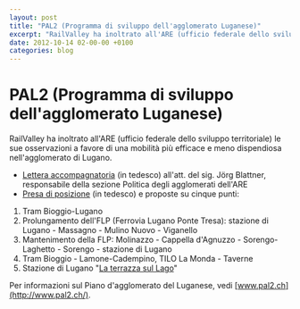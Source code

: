 ```yaml
---
layout: post
title: "PAL2 (Programma di sviluppo dell'agglomerato Luganese)"
excerpt: "RailValley ha inoltrato all'ARE (ufficio federale dello sviluppo territoriale) le sue osservazioni a favore di una mobilità più efficace e meno dispendiosa nell'agglomerato di Lugano."
date: 2012-10-14 02-00-00 +0100
categories: blog
---
```


# PAL2 (Programma di sviluppo dell'agglomerato Luganese)

RailValley ha inoltrato all'ARE (ufficio federale dello sviluppo territoriale) le sue osservazioni a favore di una mobilità più efficace e meno dispendiosa nell'agglomerato di Lugano.

* [Lettera accompagnatoria](/files/RailValley-ARE-PAL2-Brief.pdf) (in tedesco) all'att. del sig. Jörg Blattner, responsabile della sezione Politica degli agglomerati dell'ARE
* [Presa di posizione](/files/RailValley-ARE-PAL2-Stellungnahme.pdf) (in tedesco) e proposte su cinque punti:
1. Tram Bioggio-Lugano
2. Prolungamento dell'FLP (Ferrovia Lugano Ponte Tresa): stazione di Lugano - Massagno - Mulino Nuovo - Viganello
3. Mantenimento della FLP: Molinazzo - Cappella d'Agnuzzo - Sorengo-Laghetto - Sorengo - stazione di Lugano
4. Tram Bioggio - Lamone-Cadempino, TILO La Monda - Taverne
5. Stazione di Lugano "[La terrazza sul Lago](/files/La%20terrazza%20sul%20lago.pdf)"

Per informazioni sul Piano d'agglomerato del Luganese, vedi [www.pal2.ch](http://www.pal2.ch/).

